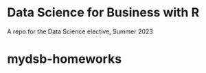 # Data Science for Business with R

A repo for the Data Science elective, Summer 2023
# mydsb-homeworks
